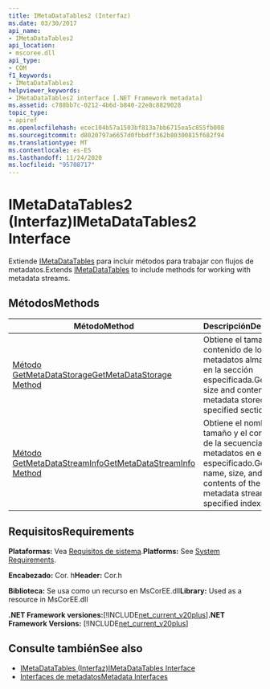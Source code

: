 ```yaml
---
title: IMetaDataTables2 (Interfaz)
ms.date: 03/30/2017
api_name:
- IMetaDataTables2
api_location:
- mscoree.dll
api_type:
- COM
f1_keywords:
- IMetaDataTables2
helpviewer_keywords:
- IMetaDataTables2 interface [.NET Framework metadata]
ms.assetid: c788bb7c-0212-4b6d-b840-22e8c8829028
topic_type:
- apiref
ms.openlocfilehash: ecec104b57a1503bf813a7bb6715ea5c855fb008
ms.sourcegitcommit: d8020797a6657d0fbbdff362b80300815f682f94
ms.translationtype: MT
ms.contentlocale: es-ES
ms.lasthandoff: 11/24/2020
ms.locfileid: "95708717"
---
```

# <a name="imetadatatables2-interface"></a><span data-ttu-id="35d02-102">IMetaDataTables2 (Interfaz)</span><span class="sxs-lookup"><span data-stu-id="35d02-102">IMetaDataTables2 Interface</span></span>

<span data-ttu-id="35d02-103">Extiende [IMetaDataTables](imetadatatables-interface.md) para incluir métodos para trabajar con flujos de metadatos.</span><span class="sxs-lookup"><span data-stu-id="35d02-103">Extends [IMetaDataTables](imetadatatables-interface.md) to include methods for working with metadata streams.</span></span>  
  
## <a name="methods"></a><span data-ttu-id="35d02-104">Métodos</span><span class="sxs-lookup"><span data-stu-id="35d02-104">Methods</span></span>  
  
|<span data-ttu-id="35d02-105">Método</span><span class="sxs-lookup"><span data-stu-id="35d02-105">Method</span></span>|<span data-ttu-id="35d02-106">Descripción</span><span class="sxs-lookup"><span data-stu-id="35d02-106">Description</span></span>|  
|------------|-----------------|  
|[<span data-ttu-id="35d02-107">Método GetMetaDataStorage</span><span class="sxs-lookup"><span data-stu-id="35d02-107">GetMetaDataStorage Method</span></span>](imetadatatables2-getmetadatastorage-method.md)|<span data-ttu-id="35d02-108">Obtiene el tamaño y el contenido de los metadatos almacenados en la sección especificada.</span><span class="sxs-lookup"><span data-stu-id="35d02-108">Gets the size and contents of the metadata stored in the specified section.</span></span>|  
|[<span data-ttu-id="35d02-109">Método GetMetaDataStreamInfo</span><span class="sxs-lookup"><span data-stu-id="35d02-109">GetMetaDataStreamInfo Method</span></span>](imetadatatables2-getmetadatastreaminfo-method.md)|<span data-ttu-id="35d02-110">Obtiene el nombre, el tamaño y el contenido de la secuencia de metadatos en el índice especificado.</span><span class="sxs-lookup"><span data-stu-id="35d02-110">Gets the name, size, and contents of the metadata stream at the specified index.</span></span>|  
  
## <a name="requirements"></a><span data-ttu-id="35d02-111">Requisitos</span><span class="sxs-lookup"><span data-stu-id="35d02-111">Requirements</span></span>  

 <span data-ttu-id="35d02-112">**Plataformas:** Vea [Requisitos de sistema](../../get-started/system-requirements.md).</span><span class="sxs-lookup"><span data-stu-id="35d02-112">**Platforms:** See [System Requirements](../../get-started/system-requirements.md).</span></span>  
  
 <span data-ttu-id="35d02-113">**Encabezado:** Cor. h</span><span class="sxs-lookup"><span data-stu-id="35d02-113">**Header:** Cor.h</span></span>  
  
 <span data-ttu-id="35d02-114">**Biblioteca:** Se usa como un recurso en MsCorEE.dll</span><span class="sxs-lookup"><span data-stu-id="35d02-114">**Library:** Used as a resource in MsCorEE.dll</span></span>  
  
 <span data-ttu-id="35d02-115">**.NET Framework versiones:**[!INCLUDE[net_current_v20plus](../../../../includes/net-current-v20plus-md.md)]</span><span class="sxs-lookup"><span data-stu-id="35d02-115">**.NET Framework Versions:** [!INCLUDE[net_current_v20plus](../../../../includes/net-current-v20plus-md.md)]</span></span>  
  
## <a name="see-also"></a><span data-ttu-id="35d02-116">Consulte también</span><span class="sxs-lookup"><span data-stu-id="35d02-116">See also</span></span>

- [<span data-ttu-id="35d02-117">IMetaDataTables (Interfaz)</span><span class="sxs-lookup"><span data-stu-id="35d02-117">IMetaDataTables Interface</span></span>](imetadatatables-interface.md)
- [<span data-ttu-id="35d02-118">Interfaces de metadatos</span><span class="sxs-lookup"><span data-stu-id="35d02-118">Metadata Interfaces</span></span>](metadata-interfaces.md)
